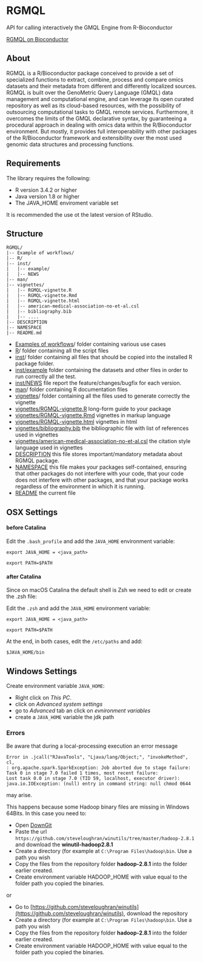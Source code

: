 # RGMQL
API for calling interactively the GMQL Engine from R-Bioconductor

[RGMQL on Bioconductor](https://www.bioconductor.org/packages/release/bioc/html/RGMQL.html)

## About

RGMQL is a R/Bioconductor package conceived to provide a set of specialized functions to extract, combine, process
and compare omics datasets and their metadata from different and differently localized sources. 
RGMQL is built over the GenoMetric Query Language (GMQL) data management and computational engine, and can leverage its open curated
repository as well as its cloud-based resources, with the possibility of outsourcing computational tasks to GMQL remote services. Furthermore, it overcomes the limits of the GMQL declarative syntax, by guaranteeing a procedural approach in dealing with omics data within the R/Bioconductor environment. But mostly, it provides full interoperability with other packages of the R/Bioconductor framework and extensibility over the most used genomic data structures and processing functions.

## Requirements

The library requires the following:
* R version 3.4.2 or higher
* Java version 1.8 or higher
* The JAVA_HOME enviroment variable set

It is recommended the use ot the latest version of RStudio.

## Structure
```
RGMQL/
|-- Example of workflows/
|-- R/
|-- inst/
|   |-- example/
|   |-- NEWS
|-- man/
|-- vignettes/
|   |-- RGMQL-vignette.R
|   |-- RGMQL-vignette.Rmd
|   |-- RGMQL-vignette.html
|   |-- american-medical-association-no-et-al.csl
|   |-- bibliography.bib
|   |-- ....
|-- DESCRIPTION
|-- NAMESPACE
|-- README.md
```

- [Examples of workflows](Example%20of%20workflows)/ folder containing various use cases
- [R](R)/ folder containing all the script files
- [inst](inst)/ folder containing all files that should be copied into the installed R package folder.
- [inst/example](inst/example) folder containing the datasets and other files in order to run correctly all the test.
- [inst/NEWS](inst/NEWS) file report the feature/changes/bugfix for each version. 
- [man](man)/ folder containing R documentation files
- [vignettes](vignettes)/ folder containing all the files used to generate correctly the vignette
- [vignettes/RGMQL-vignette.R](vignettes/RGMQL-vignette.R) long-form guide to your package
- [vignettes/RGMQL-vignette.Rmd](vignettes/RGMQL-vignette.Rmd) vignettes in markup language
- [vignettes/RGMQL-vignette.html](vignettes/RGMQL-vignette.html) vignettes in html
- [vignettes/bibliography.bib](vignettes/bibliography.bib) the bibliographic file with list of references used in vignettes
- [vignettes/american-medical-association-no-et-al.csl](vignettes/american-medical-association-no-et-al.csl) the citation style language used in vignettes
- [DESCRIPTION](DESCRIPTION) this file stores important/mandatory metadata about RGMQL package.
- [NAMESPACE](NAMESPACE) this file makes your packages self-contained, ensuring that other packages do not interfere with your code, that your code does not interfere with other packages, and that your package works regardless of the environment in which it is running.
- [README](README.md) the current file


## OSX Settings

#### before Catalina

Edit the `.bash_profile` and add the `JAVA_HOME` environment variable:

`export JAVA_HOME = <java_path>`

`export PATH=$PATH`

#### after Catalina

Since on macOS Catalina the default shell is Zsh we need to edit or create the .zsh file:

Edit the `.zsh` and add the `JAVA_HOME` environment variable:

`export JAVA_HOME = <java_path>`

`export PATH=$PATH`

At the end, in both cases, edit the `/etc/paths` and add:

`$JAVA_HOME/bin`


## Windows Settings

Create environment variable `JAVA_HOME`:

* Right click on _This PC_.
* click on _Advanced system settings_
* go to _Advanced_ tab an click on _evnironment variables_
* create a `JAVA_HOME` variable the jdk path

### Errors

Be aware that during a local-processing execution an error message
```{
Error in .jcall("RJavaTools", "Ljava/lang/Object;", "invokeMethod", cl, 
: org.apache.spark.SparkException: Job aborted due to stage failure: 
Task 0 in stage 7.0 failed 1 times, most recent failure: 
Lost task 0.0 in stage 7.0 (TID 59, localhost, executor driver): 
java.io.IOException: (null) entry in command string: null chmod 0644
```
may arise.

This happens because some Hadoop binary files are missing in Windows 64Bits.
In this case you need to:

* Open [DownGit](https://minhaskamal.github.io/DownGit/#/home)
* Paste the url `https://github.com/steveloughran/winutils/tree/master/hadoop-2.8.1` and download the **winutil-hadoop2.8.1**
* Create a directory (for example at ```C:\Program Files\hadoop\bin```. Use a path you wish
* Copy the files from the repository folder **hadoop-2.8.1** into the folder earlier created.
* Create environment variable HADOOP_HOME with value equal to the folder path you copied the binaries.

or

* Go to [https://github.com/steveloughran/winutils](https://github.com/steveloughran/winutils), download the repository
* Create a directory (for example at ```C:\Program Files\hadoop\bin```. Use a path you wish
* Copy the files from the repository folder **hadoop-2.8.1** into the folder earlier created.
* Create environment variable HADOOP_HOME with value equal to the folder path you copied the binaries.

